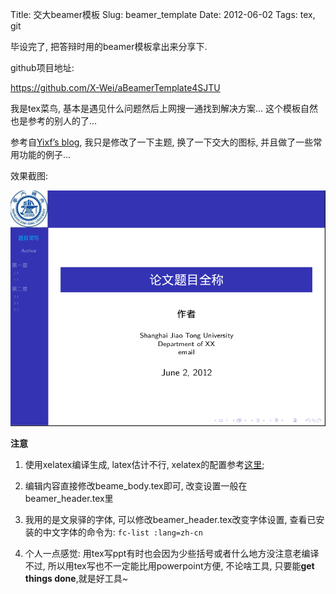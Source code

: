 Title: 交大beamer模板
Slug: beamer_template
Date: 2012-06-02
Tags: tex, git

毕设完了, 把答辩时用的beamer模板拿出来分享下.

github项目地址:

<https://github.com/X-Wei/aBeamerTemplate4SJTU>

我是tex菜鸟, 基本是遇见什么问题然后上网搜一通找到解决方案... 这个模板自然也是参考的别人的了...

参考自[Yixf’s blog](http://yixf.name/2011/06/21/%E4%BD%BF%E7%94%A8xetex%E7%9A%84beamer%E6%A8%A1%E7%89%88/), 我只是修改了一下主题, 换了一下交大的图标, 并且做了一些常用功能的例子...

效果截图:

![](../images/./beamer_template/Screenshot.png)
 
**注意**

1. 使用xelatex编译生成, latex估计不行, xelatex的配置参考[这里](http://x-wei.github.com/xelatex_zh.html);

2. 编辑内容直接修改beame_body.tex即可, 改变设置一般在beamer_header.tex里

3. 我用的是文泉驿的字体, 可以修改beamer_header.tex改变字体设置, 查看已安装的中文字体的命令为: `fc-list :lang=zh-cn`

4. 个人一点感觉: 用tex写ppt有时也会因为少些括号或者什么地方没注意老编译不过, 所以用tex写也不一定能比用powerpoint方便, 不论啥工具, 只要能**get things done**,就是好工具~
